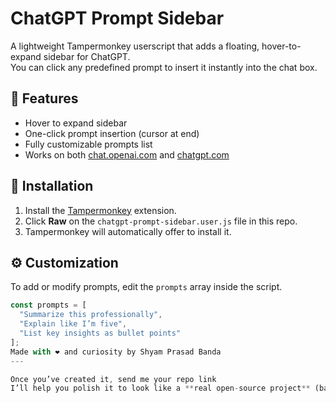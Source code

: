 # ChatGPT Prompt Sidebar

A lightweight Tampermonkey userscript that adds a floating, hover-to-expand sidebar for ChatGPT.  
You can click any predefined prompt to insert it instantly into the chat box.

## 🧩 Features
- Hover to expand sidebar
- One-click prompt insertion (cursor at end)
- Fully customizable prompts list
- Works on both [chat.openai.com](https://chat.openai.com) and [chatgpt.com](https://chatgpt.com)

## 🚀 Installation
1. Install the [Tampermonkey](https://tampermonkey.net/) extension.
2. Click **Raw** on the `chatgpt-prompt-sidebar.user.js` file in this repo.
3. Tampermonkey will automatically offer to install it.

## ⚙️ Customization
To add or modify prompts, edit the `prompts` array inside the script.

```js
const prompts = [
  "Summarize this professionally",
  "Explain like I’m five",
  "List key insights as bullet points"
];
Made with ❤️ and curiosity by Shyam Prasad Banda
---

Once you’ve created it, send me your repo link   
I’ll help you polish it to look like a **real open-source project** (badges, versioning, etc.).
